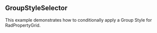 ## GroupStyleSelector
This example demonstrates how to conditionally apply a Group Style for RadPropertyGrid.
